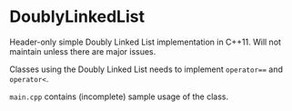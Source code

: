 # DoublyLinkedList
Header-only simple Doubly Linked List implementation in C++11. Will not maintain unless there are major issues.

Classes using the Doubly Linked List needs to implement `operator==` and `operator<`.

`main.cpp` contains (incomplete) sample usage of the class.
